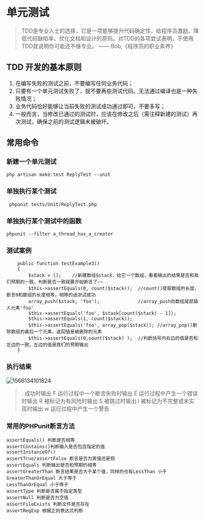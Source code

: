 # 单元测试

> TDD是专业人士的选择，它是一项能够提升代码确定性，给程序员激励、降低代码缺陷率、优化文档和设计的原则。对TDD的各项尝试表明，不使用TDD就说明你可能还不够专业。 —— Bob,《程序员的职业素养》

## TDD 开发的基本原则

1. 在编写失败的测试之前，不要编写任何业务代码；
2. 只要有一个单元测试失败了，就不要再些测试代码。无法通过编译也是一种失败情况；
3. 业务代码恰好能够让当前失败的测试成功通过即可，不要多写；
4. 一般而言，当修改已通过的测试时，应该在修改之后（需注释新建的测试）再次测试，确保之前的测试逻辑未被破坏。

## 常用命令

### 新建一个单元测试

```
php artisan make:test ReplyTest --unit
```

### 单独执行某个测试

```
 phpunit tests/Unit/ReplyTest.php
```

### 单独执行某个测试中的函数

```
phpunit --filter a_thread_has_a_creator
```

### 测试案例

```
    public function testExample3()
    {
        $stack = [];    //新建数组$stack，给它一个数组，看看输出的结果是否和我们预期的一致，判断是否一致就要开始断言了~~
        $this->assertEquals(0, count($stack));  //count()提取数组的长度，断言0和数组的长度相等，相等的话测试成功
        array_push($stack, 'foo');              //array_push向数组尾部插入元素'foo'
        $this->assertEquals('foo', $stack[count($stack) - 1]);
        $this->assertEquals(1, count($stack));
        $this->assertEquals('foo', array_pop($stack)); //array_pop()删除数组的最后一个元素，返回值是被删除的元素
        $this->assertEquals(0,count($stack) );  //判断括号内右边的值是否和左边的一致，左边的值是我们的预期输出
    }
```

### 执行结果

![1566134101824](/home/clement/.config/Typora/typora-user-images/1566134101824.png)

> .	成功时输出
> F 运行过程中一个断言失败时输出
> E 运行过程中产生一个错误时输出
> R 被标记为有风险时输出
> S 被跳过时输出
> I 被标记为不完整或未实现时输出
> w 运行过程中产生一个警告

### 常用的PHPunit断言方法

```
assertEquals() 判断是否相等
assertContains()判断输入是否包含指定的值
assertInstanceOf()
assertTrue/assertFalse 断言是否为真值还是假
assertEquals 判断输出是否和预期的相等
assertGreaterThan 断言结果是否大于某个值，同样的也有LessThan 小于
GreaterThanOrEqual 大于等于
LessThanOrEqual 小于等于
assertType 判断是否属于指定类型
assertNull 判断是否为空值
assertFileExists 判断文件是否存在
assertRegExp 根据正则表达式判断
```


